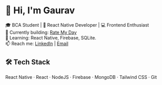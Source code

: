 # 👋 Hi, I'm Gaurav

🎓 BCA Student | 📱 React Native Developer | 💻 Frontend Enthusiast  
🔭 Currently building: [Rate My Day](https://github.com/gaurav-swami/rate-my-day)  
🌱 Learning: React Native, Firebase, SQLite.  
📫 Reach me: [LinkedIn](https://www.linkedin.com/in/gaurav-swami-b2005627a/) | [Email](gauravswami0404@gmail.com)  

## 🛠️ Tech Stack
React Native · React · NodeJS · Firebase · MongoDB · Tailwind CSS · Git




